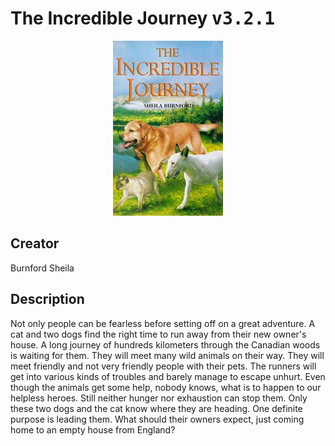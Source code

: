 
# The Incredible Journey <kbd>v3.2.1</kbd>

<center>
  <img src="./cover-1024.jpg"/>
</center>

## Creator
Burnford Sheila

## Description
Not only people can be fearless before setting off on a great adventure. A cat and two dogs find the right time to run away from their new owner's house. A long journey of hundreds kilometers through the Canadian woods is waiting for them. They will meet many wild animals on their way. They will meet friendly and not very friendly people with their pets. The runners will get into various kinds of troubles and barely manage to escape unhurt. Even though the animals get some help, nobody knows, what is to happen to our helpless heroes. Still neither hunger nor exhaustion can stop them. Only these two dogs and the cat know where they are heading. One definite purpose is leading them. What should their owners expect, just coming home to an empty house from England?
